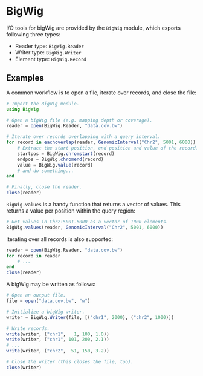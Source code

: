 # BigWig

I/O tools for bigWig are provided by the `BigWig` module, which exports following three types:
* Reader type: `BigWig.Reader`
* Writer type: `BigWig.Writer`
* Element type: `BigWig.Record`

## Examples

A common workflow is to open a file, iterate over records, and close the file:
```julia
# Import the BigWig module.
using BigWig

# Open a bigWig file (e.g. mapping depth or coverage).
reader = open(BigWig.Reader, "data.cov.bw")

# Iterate over records overlapping with a query interval.
for record in eachoverlap(reader, GenomicInterval("Chr2", 5001, 6000))
    # Extract the start position, end position and value of the record.
    startpos = BigWig.chromstart(record)
    endpos = BigWig.chromend(record)
    value = BigWig.value(record)
    # and do something...
end

# Finally, close the reader.
close(reader)
```

`BigWig.values` is a handy function that returns a vector of values.
This returns a value per position within the query region:
```julia
# Get values in Chr2:5001-6000 as a vector of 1000 elements.
BigWig.values(reader, GenomicInterval("Chr2", 5001, 6000))
```

Iterating over all records is also supported:
```julia
reader = open(BigWig.Reader, "data.cov.bw")
for record in reader
    # ...
end
close(reader)
```

A bigWig may be written as follows:
```julia
# Open an output file.
file = open("data.cov.bw", "w")

# Initialize a bigWig writer.
writer = BigWig.Writer(file, [("chr1", 2000), ("chr2", 1000)])

# Write records.
write(writer, ("chr1",   1, 100, 1.0))
write(writer, ("chr1", 101, 200, 2.1))
# ...
write(writer, ("chr2",  51, 150, 3.2))

# Close the writer (this closes the file, too).
close(writer)
```
